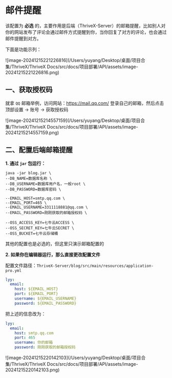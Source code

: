 # 邮件提醒

该配置为 **必选** 的，主要作用是后端（ThriveX-Server）的邮箱提醒，比如别人对你的网站发布了评论会通过邮件方式提醒到你，当你回复了对方的评论，也会通过邮件提醒到对方。

下面是功能示列：

![image-20241215221226816](/Users/yuyang/Desktop/桌面/项目合集/ThriveX/ThriveX Docs/src/docs/项目部署/API/assets/image-20241215221226816.png)



## 一、获取授权码

就拿 `QQ` 邮箱举例，访问网站：https://mail.qq.com/  登录自己的邮箱，然后点击顶部设置 -> 账号 -> 获取授权码

![image-20241215214557159](/Users/yuyang/Desktop/桌面/项目合集/ThriveX/ThriveX Docs/src/docs/项目部署/API/assets/image-20241215214557159.png)



## 二、配置后端邮箱提醒

**1. 通过 `jar` 包运行：**

```
java -jar blog.jar \
--DB_NAME=数据库名称 \
--DB_USERNAME=数据库用户名，一般root \
--DB_PASSWORD=数据库密码 \

--EMAIL_HOST=smtp.qq.com \
--EMAIL_PORT=465 \
--EMAIL_USERNAME=3311118881@qq.com \
--EMAIL_PASSWORD=刚刚获取的邮箱授权码 \

--OSS_ACCESS_KEY=七牛云ACCESS \
--OSS_SECRET_KEY=七牛云SECRET \
--OSS_BUCKET=七牛云存储桶
```

其他的配置也是必选的，但这里只演示邮箱配置的



**2. 如果你在编辑器运行，那么直接更改配置文件**

配置文件路径：`ThriveX-Server/blog/src/main/resources/application-pro.yml`

```yml
lyy:
  email:
    host: ${EMAIL_HOST}
    port: ${EMAIL_PORT}
    username: ${EMAIL_USERNAME}
    password: ${EMAIL_PASSWORD}
```

把上述的信息改为：

```yml
lyy:
  email:
    host: smtp.qq.com
    port: 465
    username: 你的邮箱
    password: 刚刚获取的邮箱授权码
```

![image-20241215220142103](/Users/yuyang/Desktop/桌面/项目合集/ThriveX/ThriveX Docs/src/docs/项目部署/API/assets/image-20241215220142103.png)

